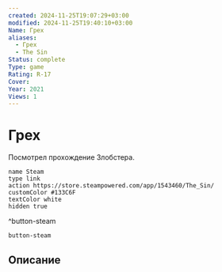 ```yaml
---
created: 2024-11-25T19:07:29+03:00
modified: 2024-11-25T19:40:10+03:00
Name: Грех
aliases:
  - Грех
  - The Sin
Status: complete
Type: game
Rating: R-17
Cover: 
Year: 2021
Views: 1
---
```


# Грех

Посмотрел прохождение Злобстера.


```button
name Steam
type link
action https://store.steampowered.com/app/1543460/The_Sin/
customColor #133C6F
textColor white
hidden true
```
^button-steam

`button-steam`


## Описание


